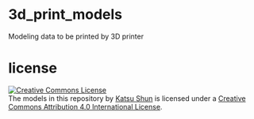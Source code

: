 # 3d_print_models
Modeling data to be printed by 3D printer


# license
<a rel="license" href="http://creativecommons.org/licenses/by/4.0/"><img alt="Creative Commons License" style="border-width:0" src="https://i.creativecommons.org/l/by/4.0/88x31.png" /></a><br /><span xmlns:dct="http://purl.org/dc/terms/" property="dct:title">The models in this repository</span> by <a xmlns:cc="http://creativecommons.org/ns#" href="https://github.com/Katsushun89/3d_print_models/" property="cc:attributionName" rel="cc:attributionURL">Katsu Shun</a> is licensed under a <a rel="license" href="http://creativecommons.org/licenses/by/4.0/">Creative Commons Attribution 4.0 International License</a>.
